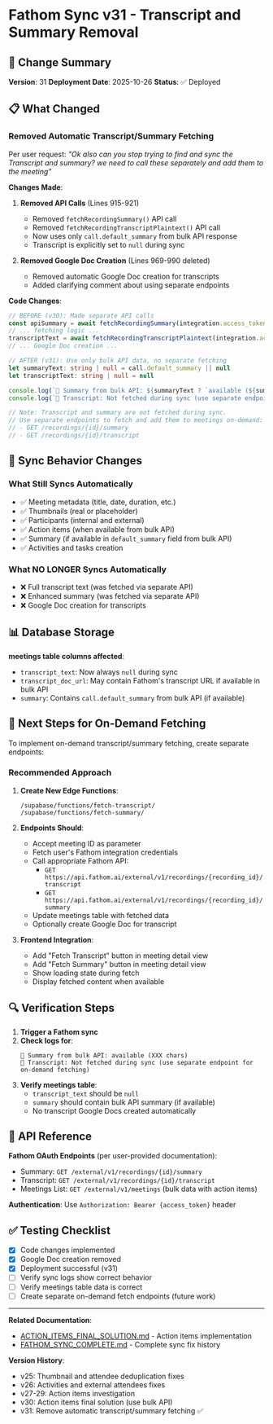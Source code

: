 # Fathom Sync v31 - Transcript and Summary Removal

## 🎯 Change Summary

**Version**: 31
**Deployment Date**: 2025-10-26
**Status**: ✅ Deployed

## 📋 What Changed

### Removed Automatic Transcript/Summary Fetching

Per user request: *"Ok also can you stop trying to find and sync the Transcript and summary? we need to call these separately and add them to the meeting"*

**Changes Made**:

1. **Removed API Calls** (Lines 915-921)
   - Removed `fetchRecordingSummary()` API call
   - Removed `fetchRecordingTranscriptPlaintext()` API call
   - Now uses only `call.default_summary` from bulk API response
   - Transcript is explicitly set to `null` during sync

2. **Removed Google Doc Creation** (Lines 969-990 deleted)
   - Removed automatic Google Doc creation for transcripts
   - Added clarifying comment about using separate endpoints

**Code Changes**:

```typescript
// BEFORE (v30): Made separate API calls
const apiSummary = await fetchRecordingSummary(integration.access_token, call.recording_id)
// ... fetching logic ...
transcriptText = await fetchRecordingTranscriptPlaintext(integration.access_token, call.recording_id)
// ... Google Doc creation ...

// AFTER (v31): Use only bulk API data, no separate fetching
let summaryText: string | null = call.default_summary || null
let transcriptText: string | null = null

console.log(`📝 Summary from bulk API: ${summaryText ? `available (${summaryText.length} chars)` : 'not available'}`)
console.log(`📄 Transcript: Not fetched during sync (use separate endpoint for on-demand fetching)`)

// Note: Transcript and summary are not fetched during sync.
// Use separate endpoints to fetch and add them to meetings on-demand:
// - GET /recordings/{id}/summary
// - GET /recordings/{id}/transcript
```

## 🔄 Sync Behavior Changes

### What Still Syncs Automatically
- ✅ Meeting metadata (title, date, duration, etc.)
- ✅ Thumbnails (real or placeholder)
- ✅ Participants (internal and external)
- ✅ Action items (when available from bulk API)
- ✅ Summary (if available in `default_summary` field from bulk API)
- ✅ Activities and tasks creation

### What NO LONGER Syncs Automatically
- ❌ Full transcript text (was fetched via separate API)
- ❌ Enhanced summary (was fetched via separate API)
- ❌ Google Doc creation for transcripts

## 📊 Database Storage

**meetings table columns affected**:
- `transcript_text`: Now always `null` during sync
- `transcript_doc_url`: May contain Fathom's transcript URL if available in bulk API
- `summary`: Contains `call.default_summary` from bulk API (if available)

## 🚀 Next Steps for On-Demand Fetching

To implement on-demand transcript/summary fetching, create separate endpoints:

### Recommended Approach

1. **Create New Edge Functions**:
   ```
   /supabase/functions/fetch-transcript/
   /supabase/functions/fetch-summary/
   ```

2. **Endpoints Should**:
   - Accept meeting ID as parameter
   - Fetch user's Fathom integration credentials
   - Call appropriate Fathom API:
     - `GET https://api.fathom.ai/external/v1/recordings/{recording_id}/transcript`
     - `GET https://api.fathom.ai/external/v1/recordings/{recording_id}/summary`
   - Update meetings table with fetched data
   - Optionally create Google Doc for transcript

3. **Frontend Integration**:
   - Add "Fetch Transcript" button in meeting detail view
   - Add "Fetch Summary" button in meeting detail view
   - Show loading state during fetch
   - Display fetched content when available

## 🔍 Verification Steps

1. **Trigger a Fathom sync**
2. **Check logs for**:
   ```
   📝 Summary from bulk API: available (XXX chars)
   📄 Transcript: Not fetched during sync (use separate endpoint for on-demand fetching)
   ```
3. **Verify meetings table**:
   - `transcript_text` should be `null`
   - `summary` should contain bulk API summary (if available)
   - No transcript Google Docs created automatically

## 📝 API Reference

**Fathom OAuth Endpoints** (per user-provided documentation):
- Summary: `GET /external/v1/recordings/{id}/summary`
- Transcript: `GET /external/v1/recordings/{id}/transcript`
- Meetings List: `GET /external/v1/meetings` (bulk data with action items)

**Authentication**: Use `Authorization: Bearer {access_token}` header

## ✅ Testing Checklist

- [x] Code changes implemented
- [x] Google Doc creation removed
- [x] Deployment successful (v31)
- [ ] Verify sync logs show correct behavior
- [ ] Verify meetings table data is correct
- [ ] Create separate on-demand fetch endpoints (future work)

---

**Related Documentation**:
- [ACTION_ITEMS_FINAL_SOLUTION.md](./ACTION_ITEMS_FINAL_SOLUTION.md) - Action items implementation
- [FATHOM_SYNC_COMPLETE.md](./FATHOM_SYNC_COMPLETE.md) - Complete sync fix history

**Version History**:
- v25: Thumbnail and attendee deduplication fixes
- v26: Activities and external attendees fixes
- v27-29: Action items investigation
- v30: Action items final solution (use bulk API)
- v31: Remove automatic transcript/summary fetching ✅
